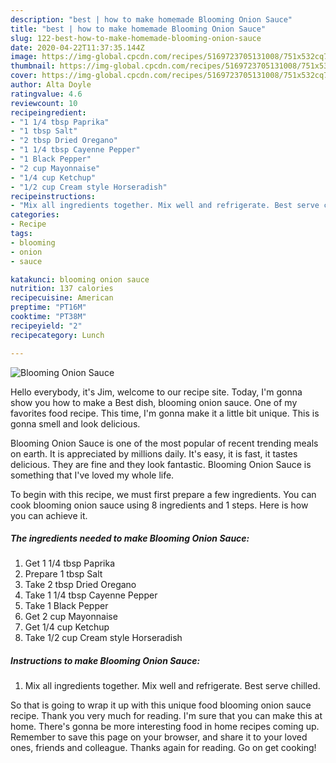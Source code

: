 ```yaml
---
description: "best | how to make homemade Blooming Onion Sauce"
title: "best | how to make homemade Blooming Onion Sauce"
slug: 122-best-how-to-make-homemade-blooming-onion-sauce
date: 2020-04-22T11:37:35.144Z
image: https://img-global.cpcdn.com/recipes/5169723705131008/751x532cq70/blooming-onion-sauce-recipe-main-photo.jpg
thumbnail: https://img-global.cpcdn.com/recipes/5169723705131008/751x532cq70/blooming-onion-sauce-recipe-main-photo.jpg
cover: https://img-global.cpcdn.com/recipes/5169723705131008/751x532cq70/blooming-onion-sauce-recipe-main-photo.jpg
author: Alta Doyle
ratingvalue: 4.6
reviewcount: 10
recipeingredient:
- "1 1/4 tbsp Paprika"
- "1 tbsp Salt"
- "2 tbsp Dried Oregano"
- "1 1/4 tbsp Cayenne Pepper"
- "1 Black Pepper"
- "2 cup Mayonnaise"
- "1/4 cup Ketchup"
- "1/2 cup Cream style Horseradish"
recipeinstructions:
- "Mix all ingredients together. Mix well and refrigerate. Best serve chilled."
categories:
- Recipe
tags:
- blooming
- onion
- sauce

katakunci: blooming onion sauce 
nutrition: 137 calories
recipecuisine: American
preptime: "PT16M"
cooktime: "PT38M"
recipeyield: "2"
recipecategory: Lunch

---
```



![Blooming Onion Sauce](https://img-global.cpcdn.com/recipes/5169723705131008/751x532cq70/blooming-onion-sauce-recipe-main-photo.jpg)

Hello everybody, it's Jim, welcome to our recipe site. Today, I'm gonna show you how to make a Best dish, blooming onion sauce. One of my favorites food recipe. This time, I'm gonna make it a little bit unique. This is gonna smell and look delicious.

Blooming Onion Sauce is one of the most popular of recent trending meals on earth. It is appreciated by millions daily. It's easy, it is fast, it tastes delicious. They are fine and they look fantastic. Blooming Onion Sauce is something that I've loved my whole life.




To begin with this recipe, we must first prepare a few ingredients. You can cook blooming onion sauce using 8 ingredients and 1 steps. Here is how you can achieve it.

<!--inarticleads1-->

##### The ingredients needed to make Blooming Onion Sauce:

1. Get 1 1/4 tbsp Paprika
1. Prepare 1 tbsp Salt
1. Take 2 tbsp Dried Oregano
1. Take 1 1/4 tbsp Cayenne Pepper
1. Take 1 Black Pepper
1. Get 2 cup Mayonnaise
1. Get 1/4 cup Ketchup
1. Take 1/2 cup Cream style Horseradish




<!--inarticleads2-->

##### Instructions to make Blooming Onion Sauce:

1. Mix all ingredients together. Mix well and refrigerate. Best serve chilled.




So that is going to wrap it up with this unique food blooming onion sauce recipe. Thank you very much for reading. I'm sure that you can make this at home. There's gonna be more interesting food in home recipes coming up. Remember to save this page on your browser, and share it to your loved ones, friends and colleague. Thanks again for reading. Go on get cooking!
